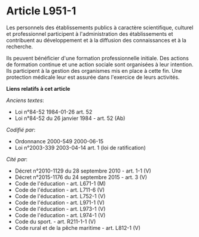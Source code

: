 # Article L951-1

Les personnels des établissements publics à caractère scientifique, culturel et professionnel participent à l'administration
des établissements et contribuent au développement et à la diffusion des connaissances et à la recherche.

Ils peuvent bénéficier d'une formation professionnelle initiale. Des actions de formation continue et une action sociale sont
organisées à leur intention. Ils participent à la gestion des organismes mis en place à cette fin. Une protection médicale
leur est assurée dans l'exercice de leurs activités.

**Liens relatifs à cet article**

_Anciens textes_:

  - Loi n°84-52 1984-01-26 art. 52
  - Loi n°84-52 du 26 janvier 1984 - art. 52 (Ab)

_Codifié par_:

  - Ordonnance 2000-549 2000-06-15
  - Loi n°2003-339 2003-04-14 art. 1 (loi de ratification)

_Cité par_:

  - Décret n°2010-1129 du 28 septembre 2010 - art. 1-1 (V)
  - Décret n°2015-1176 du 24 septembre 2015 - art. 3 (V)
  - Code de l'éducation - art. L671-1 (M)
  - Code de l'éducation - art. L711-6 (V)
  - Code de l'éducation - art. L752-1 (V)
  - Code de l'éducation - art. L971-1 (V)
  - Code de l'éducation - art. L973-1 (V)
  - Code de l'éducation - art. L974-1 (V)
  - Code du sport. - art. R211-1-1 (V)
  - Code rural et de la pêche maritime - art. L812-1 (V)
